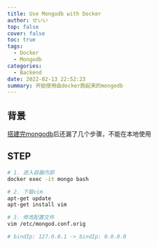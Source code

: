 ```yaml
---
title: Use Mongodb with Docker
author: せいい
top: false
cover: false
toc: true
tags:
  - Docker
  - Mongodb
categories:
  - Backend
date: 2022-02-13 22:52:23
summary: 开始使用由docker跑起来的mongodb
---
```


## 背景
[搭建完mongodb](https://shengwei.innihon.com/post/start-mongodb-with-docker/)后还漏了几个步骤，不能在本地使用

## STEP
```bash
# 1. 进入容器内部
docker exec -it mongo bash

# 2. 下载vim
apt-get update
apt-get install vim

# 3. 修改配置文件
vim /etc/mongod.conf.orig

# bindIp: 127.0.0.1 -> bindIp: 0.0.0.0

```